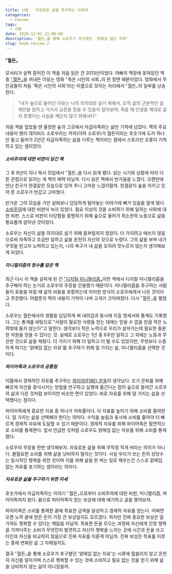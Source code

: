 ```yaml
---
title: 서평 - 자유로운 삶을 추구하는 이에게
categories:
  - review
tags:
  - 서평
date: 2020-12-01 22:00:00
description: ⌜월든⌟을 통해 소로우가 추구했던 '얽매임 없는 자유'
slug: book-review-2
---
```


#### ⌜월든⌟

모서리가 살짝 뜯어진 이 책을 처음 읽은 건 2013년이었다. 아빠의 책장에 꽂혀있던 책 중 [⌜월든⌟](https://www.aladin.co.kr/shop/wproduct.aspx?ItemId=12840843)을 꺼내든 이유는 영화 ⌜죽은 시인의 사회⌟의 한 장면 때문이었다. 영화에서 주인공들이 처음 '죽은 시인의 사회'라는 이름으로 모이는 자리에서 ⌜월든⌟의 일부를 낭송한다.

> "내가 숲으로 들어간 이유는 나의 의지대로 살기 위해서, 오직 삶의 근본적인 실제만을 접하고 거기서 교훈을 얻을 수 있을지 알아보며, 죽을 때 인생을 제대로 살지 못했다는 사실을 깨닫지 않기 위해서다"

처음 책을 덮었을 땐 울창한 숲과 그곳에서 자급자족하는 삶만 기억에 남았다. 책의 주요 내용이 헨리 데이비드 소로우라는 저자(이하 소로우)가 월든이라는 호숫가에 도끼 하나만 들고 들어가 2년간 자급자족하는 삶을 다루는 책이라는 점에서 스토리만 오롯이 기억하고 있는 셈이었다.

##### 소비주의에 대한 비판이 담긴 책

그 후 6년이 지나 독서 모임에서 ⌜월든⌟을 다시 읽게 됐다. 읽는 시기와 상황에 따라 다른 관점으로 읽히는 게 책의 매력 아닐까. 다시 읽은 책에서 반가움을 느꼈다. 오랜만에 만난 친구가 한결같은 모습으로 있어 주니 고마운 느낌이랄까. 한결같이 숲을 지키고 있어 준 소로우가 반갑고 고마웠다.

반가운 그의 모습을 가만 살펴보니 담담하게 털어놓는 이야기에 뼈가 있음을 알게 됐다. [소비주의](https://ko.wikipedia.org/wiki/%EC%86%8C%EB%B9%84%EC%A3%BC%EC%9D%98)에 대한 비판이 녹아 있었다. 필요 이상의 것을 소비하기 위해 일하는 사회에 대한 비판. 스스로 비판이 타당함을 증명하기 위해 숲으로 들어가 최소한의 노동으로 삶을 풍요롭게 살아낸 것이었다.

소로우는 자신이 삶을 의지대로 살기 위해 몸부림치지 않았다. 더 가지려고 애쓰지 않음으로써 자족하고 조금만 일하고 삶을 온전히 자신의 것으로 누렸다. 그의 삶을 보며 내가 무엇을 얻고자 노력하고 있는지, 나의 욕구가 내 삶을 오히려 짓누르지 않는지 생각해보게 되었다.

##### 미니멀리즘의 정수를 담은 책

최근 다시 이 책을 살피게 된 건 [⌜디지털 미니멀리즘⌟](https://www.aladin.co.kr/shop/wproduct.aspx?ItemId=193411126)이란 책에서 디지털 미니멀리즘을 추구해야 하는 논거로 소로우의 주장을 인용했기 때문이다. 미니멀리즘을 추구하는 사람들이 효용을 따질 때 삶의 비용을 포함하는데 이러한 방식이 소로우에게서 나온 것이라고 주장했다. 어렴풋이 책의 내용이 기억이 나며 고개가 끄덕여졌다. 다시 ⌜월든⌟을 펼쳤다.

소로우는 월든에서의 생활을 담담하게 써 내려감과 동시에 지출 명세서와 통계도 기록했다. 그는 통계를 바탕으로 "사람이 필요한 식량을 얻는 데에는 믿을 수 없을 만큼 적은 노력밖에 들지 않는다"고 말한다. 생각보다 적은 노력으로 우리가 살아가는데 필요한 충분한 자원을 얻을 수 있다는 것. 실제로 소로우는 1년 중 6주만 일하고 그 외에는 노동과 무관한 것으로 삶을 채웠다. 더 가지기 위해 더 일하고 더 벌 수도 있었지만, 무엇보다 소중하게 여기는 '얽매임 없는 자유'를 추구하기 위해 덜 가지는 삶, 미니멀리즘을 선택한 것이다.

##### 파이어족과 소로우의 공통점

이쯤에서 경제적인 자유를 추구하는 [파이어(FIRE) 운동](https://en.wikipedia.org/wiki/FIRE_movement)이 생각났다. 조기 은퇴를 위해 빠르게 자산을 증식시키는 방법을 연구하고 실행에 옮긴다는 점이 숲으로 들어간 소로우의 삶과 다른 것처럼 보이지만 비슷한 면이 있었다. 바로 자유를 위해 덜 가지는 삶을 선택했다는 점이다.

파이어족에게 중요한 지표 중 하나가 저축률이다. 이 지표를 높이기 위해 소비를 줄여한다. 덜 가지는 삶을 선택해야 한다는 의미다. 수익을 늘림과 동시에 소비를 줄어야 더 빠르게 경제적 자유에 도달할 수 있기 때문이다. 경제적 자유를 위해 파이어족은 필연적으로 소비를 통제한다. 앞서 언급한 것처럼 소로우도 얽매임 없는 자유를 위해 소비를 통제했다.

소로우의 주장을 한번 생각해보자. 자유로운 삶을 위해 무작정 적게 써라는 의미가 아니다. 불필요한 소비를 위해 삶을 낭비하지 말자는 것이다. 사실 우리가 쓰는 돈의 상당수는 일시적인 행복을 위한 것이며 이를 위해 삶을 돈 버는 일로 채우는건 스스로 얽매임 없는 자유를 포기하는 셈이라는 의미다.

##### 자유로운 삶을 추구하기 위한 자세

호숫가에서 자급자족하는 이야기 ⌜월든⌟으로부터 소비주의에 대한 비판, 미니멀리즘, 파이어족까지 왔다. 끝으로 파이어족이 얻는 보상에 대해 얘기하고 글을 맺어보자.

파이어족은 소비를 통제한 끝에 목표한 금액을 달성하고 경제적 자유를 얻는다. 어쩌면 오랜 노력 끝에 얻은 돈이 가장 큰 보상일지도 모르겠다. 하지만 진짜 중요한 보상은 덜 가져도 행복할 수 있다는 깨달음 아닐까. 목표한 돈을 모으는 과정에 자신에게 진정 행복을 가져다주는 소비가 무엇인지 발견하고 자신이 행복을 느끼는 곳에 시간과 돈을 쓰고 타인과 자신을 비교하지 않음으로 진짜 자유를 이룬게 아닐까. 진짜 보상은 목표를 이루는 중에 변화된 삶 그 자체일지도.

결국 ⌜월든⌟을 통해 소로우가 추구했던 '얽매임 없는 자유'는 시류에 휩쓸리지 않고 온전히 자신을 알아가며 스스로 행복할 수 있는 것에 소비하고 필요 없는 것을 얻기 위해 삶을 낭비하지 않는 삶이 아니었을까.
